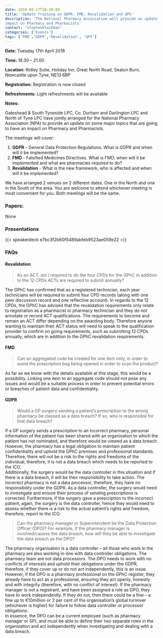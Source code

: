 ```yaml
---
date: 2018-04-17T18:30:00
title: 'Update Training on GDPR, FMD, Revalidation and QPS'
description: 'The National Pharmacy Association will provide an update on some major topics that are going to have an 
impact on Pharmacy and Pharmacists'  
contact: "stephenblackman"
categories: ['Events']
tags: ['FMD','GDPR','Revalidation', 'QPS']
---
```


**Date:** Tuesday 17th April 2018

**Time:** 18.30 – 21.00  

**Location:** Ridley Suite, Holiday Inn, Great North Road, Seaton Burn, Newcastle upon Tyne, NE13 6BP

**Registration:** Registration is now closed    

**Refreshments:** Light refreshments will be available  

**Notes:**

Gateshead & South Tyneside LPC, Co. Durham and Darlington LPC and North of Tyne LPC have jointly arranged for 
the National Pharmacy Association (NPA) to provide an update on some major topics that are going to have an 
impact on Pharmacy and Pharmacists.  

The meetings will cover:  

1. **GDPR** - General Data Protection Regulations. What is GDPR and when will it be implemented?
2. **FMD** - Falsified Medicines Directives. What is FMD, when will it be implemented and what are pharmacies required to do?
3. **Revalidation** - What is the new framework, who is affected and when will it be implemented?

We have arranged 2 venues on 2 different dates. One in the North and one in the South of the area. 
You are welcome to attend whichever meeting is most convenient for you. Both meetings will be the same.

### Papers:

None

### Presentations

{{< speakerdeck e7bc3f2b60f5489abfeb9523ae059e22 >}}

### FAQs

#### Revalidation  

> As an ACT, am I required to do the four CPDs for the GPhC in addition to the 12 CPDs ACTs are required to submit annually?  

The GPhC has confirmed that as a registered technician, each year technicians will be required to submit four CPD records (along with one peer discussion record and one reflective account). In regards to the 12 CPDs, the GPhC has advised that the revalidation requirements only relate to registration as a pharmacist or pharmacy technician and they do not annotate or record ACT qualifications. 
The requirements to become and remain an ACT differ depending on the awarding body. Therefore anyone wanting to maintain their ACT status will need to speak to the qualification provider to confirm on going requirements, such as submitting 12 CPDs annually, which are in addition to the GPhC revalidation requirements.  

#### FMD

> Can an aggregated code be created for one item only, in order to avoid the prescription bag being opened in order to scan the product?  

As far as we know with the details available at this stage, this would be a possibility. Linking one item to an aggregate code should not pose any issues and would be a suitable process in order to prevent potential errors or breaches of patient data and confidentiality.
 
#### GDPR

> Would a GP surgery sending a patient’s prescription to the wrong pharmacy be classed as a data breach? If so, who is responsible for that data breach?  

If a GP surgery sends a prescription to an incorrect pharmacy, personal information of the patient has been shared with an organisation to which the patient has not nominated, and therefore would be viewed as a data breach.  
However, the pharmacy has a legal obligation to maintain patient confidentiality and uphold the GPhC premises and professional standards. Therefore, there will not be a risk to the rights and freedoms of the individual, therefore, it is not a data breach which needs to be reported to the ICO.  
Additionally, the surgery would be the data controller in this situation and if there is a data breach, it will be their responsibility to take action. The incorrect pharmacy is not a data processor, therefore, they have no responsibility under the GDPR. As a data controller, the surgery would need to investigate and ensure their process of sending prescriptions is corrected. Furthermore, if the surgery gave a prescription to the incorrect patient, again, the surgery is the data controller, hence they would need to assess whether there is a risk to the actual patient’s rights and freedom, therefore, report to the ICO.  

>  Can the pharmacy manager or Superintendent be the Data Protection Officer (DPO)? For example, if the pharmacy manager is involved/causes the data breach, how will they be able to investigate the data breach as the DPO?               

The pharmacy organisation is a data controller – all those who work in the pharmacy are also working in-line with data controller obligations. The pharmacy team are not data processors. The DPO needs to work with no conflicts of interests and uphold their obligations under the GDPR, therefore, if they cover up or do not act independently, this is an issue.  
However, if the DPO is a pharmacy professional on the GPhC register, they already have to act as a professional, ensuring they act openly, honestly and with integrity (therefore, with no conflict of interest). If the pharmacy manager is not a registrant, and have been assigned a role as DPO, they have to work independently. If they do not, then there could be a fine – a fine up to €10million or 2 per cent of the organisation’s global turnover (whichever is higher) for failure to follow data controller or processor obligations.  
In essence, the DPO can be a current employee (such as pharmacy manager or SP), and must be able to define their two separate roles in the organisation and act independently when investigating and dealing with a data breach.  
